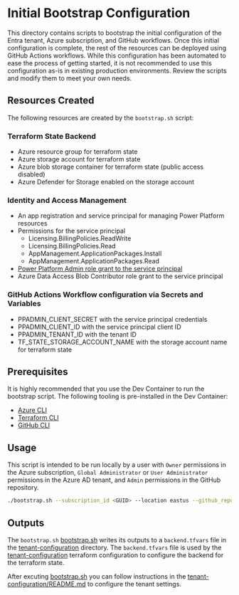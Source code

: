 # Initial Bootstrap Configuration

This directory contains scripts to bootstrap the initial configuration of the Entra tenant, Azure subscription, and GitHub workflows.  Once this initial configuration is complete, the rest of the resources can be deployed using GitHub Actions workflows.  While this configuration has been automated to ease the process of getting started, it is not recommended to use this configuration as-is in existing production environments.  Review the scripts and modify them to meet your own needs.

## Resources Created

The following resources are created by the `bootstrap.sh` script:

### Terraform State Backend

* Azure resource group for terraform state
* Azure storage account for terraform state
* Azure blob storage container for terraform state (public access disabled)
* Azure Defender for Storage enabled on the storage account

### Identity and Access Management

* An app registration and service principal for managing Power Platform resources
* Permissions for the service principal
  * Licensing.BillingPolicies.ReadWrite
  * Licensing.BillingPolicies.Read
  * AppManagement.ApplicationPackages.Install
  * AppManagement.ApplicationPackages.Read
* [Power Platform Admin role grant to the service principal](https://learn.microsoft.com/en-us/power-platform/admin/powerplatform-api-create-service-principal#registering-an-admin-management-application)
* Azure Data Access Blob Contributor role grant to the service principal

### GitHub Actions Workflow configuration via Secrets and Variables

* PPADMIN_CLIENT_SECRET with the service principal credentials
* PPADMIN_CLIENT_ID with the service principal client ID
* PPADMIN_TENANT_ID with the tenant ID
* TF_STATE_STORAGE_ACCOUNT_NAME with the storage account name for terraform state

## Prerequisites

It is highly recommended that you use the Dev Container to run the bootstrap script. The following tooling is pre-installed in the Dev Container:

* [Azure CLI](https://learn.microsoft.com/en-us/cli/azure/)
* [Terraform CLI](https://developer.hashicorp.com/terraform/cli)
* [GitHub CLI](https://cli.github.com/)

## Usage

This script is intended to be run locally by a user with `Owner` permissions in the Azure subscription, `Global Administrator` or `User Administrator` permissions in the Azure AD tenant, and `Admin` permissions in the GitHub repository.

```bash
./bootstrap.sh --subscription_id <GUID> --location eastus --github_repo commercial-software-engineering/power-platform-tenant-quickstart --github_pat_token <TOKEN>
```

## Outputs

The `bootstrap.sh` [bootstrap.sh](/bootstrap/bootstrap.sh) writes its outputs to a `backend.tfvars` file in the [tenant-configuration](/bootstrap/tenant-configuration/) directory.  The `backend.tfvars` file is used by the [tenant-configuration](/bootstrap/tenant-configuration/) terraform configuration to configure the backend for the terraform state.

After excuting [bootstrap.sh](/bootstrap/bootstrap.sh) you can follow instructions in the [tenant-configuration/README.md](/bootstrap/tenant-configuration/README.md) to configure the tenant settings.